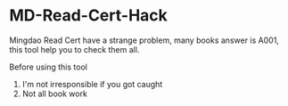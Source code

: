 # MD-Read-Cert-Hack
Mingdao Read Cert have a strange problem, many books answer is A001, this tool help you to check them all.

Before using this tool
1. I'm not irresponsible if you got caught
2. Not all book work
